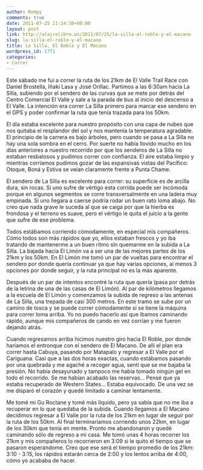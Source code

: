 ```yaml
---
author: Rompy
comments: true
date: 2011-07-25 21:14:38+00:00
layout: post
link: http://alairelibre.ws/2011/07/25/la-silla-el-roble-y-el-macano
slug: la-silla-el-roble-y-el-macano
title: La Silla, El Roble y El Macano
wordpress_id: 1771
categories:
- Correr
---
```


Este sábado me fui a correr la ruta de los 21km de El Valle Trail Race con Daniel Brostella, Iñaki Lasa y José Orillac. Partimos a las 6:30am hacia La Silla, subiendo por el sendero de las curvas que se mete por detrás del Centro Comercial El Valle y sale a la parada de bus al inicio del descenso a El Valle. La intención era correr La Silla primero para marcar ese sendero en el GPS y poder confirmar la ruta que tenía trazada para los 50km.

El día estaba excelente para nuestro propósito con una capa de nubes que nos quitaba el resplandor del sol y nos mantenía la temperatura agradable. El principio de la carrera es bajo árboles, pero cuando se pasa a La Silla no hay una sola sombra en el cerro. Por suerte no había llovido mucho en los días anteriores a nuestro recorrido por que los senderos de La Silla no estaban resbalosos y pudimos correr con confianza. El aire estaba limpio y mientras corríamos pudimos gozar de las expansivas vistas del Pacífico: Otoque, Boná y Estiva se veían claramente frente a Punta Chame.

El sendero de La Silla es excelente para correr: su superficie es de arcilla dura, sin rocas. Si uno sufre de vértigo esta corrida puede ser incómoda porque en algunos segmentos se corre transversalmente en una ladera muy empinada. Si uno llegara a caerse podría rodar un buen rato loma abajo. No creo que nada grave le suceda al que se caiga por que la hierba es frondosa y el terreno es suave, pero el vértigo le quita el juicio a la gente que sufre de ese problema.

Todos estábamos corriendo cómodamente, en especial mis compañeros. Cómo todos son más rápidos que yo, ellos estaban frescos y yo iba tratando de mantenerme a un buen ritmo sin quemarme en la subida a La Silla. La bajada hacia El Limón va a ser una de las mejores partes de los 21km y los 50km. En El Limón me tomó un par de vueltas para encontrar el sendero por donde quería continuar ya que hay varias opciones, al menos 3 opciones por donde seguir, y la ruta principal no es la más aparente.

Después de un par de intentos encontré la ruta que quería (pasa por detrás de la letrina de una de las casas de El Limón). Al par de kilómetros llegamos a la escuela de El Limón y comenzamos la subida de regreso a las antenas de La Silla, una trepada de casi 300 metros. En este tramo se sube por un camino de tosca y se puede correr cómodamente si se tiene la máquina para correr loma arriba. Yo no puedo hacerlo así que íbamos caminando rápido, aunque mis compañeros de cando en vez corrían y me fueron dejando atrás.

Cuando regresamos arriba hicimos nuestro giro hacia El Roble, por donde haríamos el entronque con el sendero de El Macano. De allí el plan era correr hasta Cabuya, pasando por Matapalo y regresar a El Valle por el Cariguana. Casi que a las dos horas exactas, cuando estábamos pasando por una quebrada y me agaché a recoger agua, sentí que se me bajaba la presión. No había desayunado y tampoco me había tomado ningún gel en todo el recorrido. Se me habían acabado las reservas... Pensé que ya estaba recuperado de Western States... Estaba equivocado. De una vez se me disparó el corazón y quedé limitado a caminar lentamente.

Me tomé mi Gu Roctane y tomé más líquido, pero ya sabía que no me iba a recuperar en lo que quedaba de la subida. Cuando llegamos a El Macano decidimos regresar a El Valle por la ruta de los 21km en lugar de seguir por la ruta de los 50km. Al final terminaríamos corriendo unos 22km, en lugar de los 30km que tenía en mente. Pronto me abandonaron y quedé caminando sólo de regreso a mi casa. Me tomó unas 4 horas recorrer los 21km y mis compañeros lo recorrieron en 3:09 si le quito el tiempo que se pasaron esperándome. Creo que ese será el tiempo promedio de los 21km: 3:10 - 3:15, los rápidos estarán cerca de 2:00 y los lentos arriba de 4:00, cómo yo acababa de hacer.
